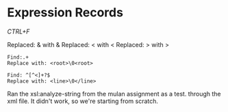 # Expression Records

*CTRL+F*

Replaced: & with &amp;
Replaced: < with &lt;
Replaced: > with &gt;
```
Find:.+
Replace with: <root>\0<root>

Find: ^[^<]+?$
Replace with: <line>\0</line>
```

Ran the xsl:analyze-string from the mulan assignment as a test. through the xml file. It didn't work, so we're starting from scratch.

